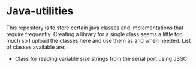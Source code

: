 # Java-utilities
This repository is to store certain java classes and implementations that require frequently. Creating a library for a single class seems a little too much so I upload the classes here and use them as and when needed. List of classes available are:
<ul>
  <li>Class for reading variable size strings from the serial port using JSSC</li>
</ul>
